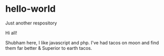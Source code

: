 # hello-world
Just another respository

Hi all!

Shubham here, I like javascript and php.
I've had tacos on moon and find them far better & Superior to earth tacos. 
